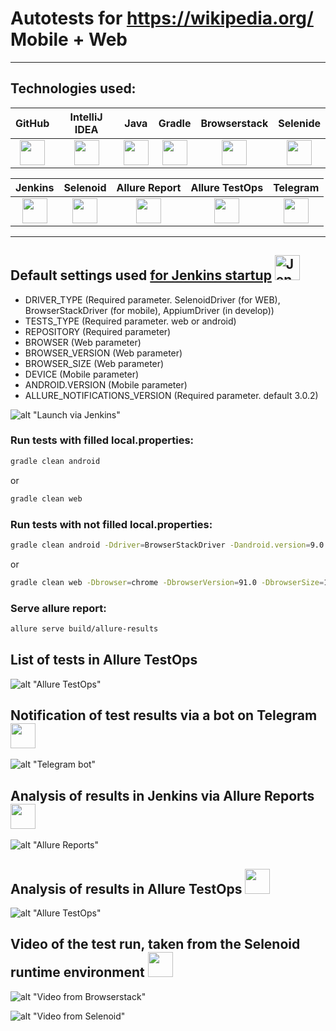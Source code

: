 # Autotests for https://wikipedia.org/ Mobile + Web
___
## Technologies used:
| GitHub | IntelliJ IDEA | Java | Gradle | Browserstack | Selenide |
|:------:|:----:|:----:|:------:|:------:|:--------:|
| <img src="images/GitHub.svg" width="40" height="40"> | <img src="images/IDEA.svg" width="40" height="40"> | <img src="images/JAVA.svg" width="40" height="40"> | <img src="images/Gradle.svg" width="40" height="40"> | <img src="images/browserstack.jpeg" width="40" height="40"> | <img src="images/Selenide.svg" width="40" height="40"> |

| Jenkins | Selenoid | Allure Report | Allure TestOps | Telegram |
|:--------:|:-------------:|:---------:|:-------:|:--------:|
| <img src="images/Jenkins.svg" width="40" height="40"> | <img src="images/Selenoid.svg" width="40" height="40"> | <img src="images/Allure Report.svg" width="40" height="40"> | <img src="images/Allure TestOps.svg" width="40" height="40"> | <img src="images/Telegram.svg" width="40" height="40"> |
___


## Default settings used [for Jenkins startup](https://jenkins.autotests.cloud/job/c06_egormuratov_wikipedia_mobile_web/) <a href="https://www.jenkins.io/"><img src="./images/Jenkins.svg" width="40" height="40"  alt="Jenkins"/></a>

* DRIVER_TYPE (Required parameter. SelenoidDriver (for WEB), BrowserStackDriver (for mobile), AppiumDriver (in develop))
* TESTS_TYPE (Required parameter. web or android)
* REPOSITORY (Required parameter)
* BROWSER (Web parameter)
* BROWSER_VERSION (Web parameter)
* BROWSER_SIZE (Web parameter)
* DEVICE (Mobile parameter)
* ANDROID.VERSION (Mobile parameter)
* ALLURE_NOTIFICATIONS_VERSION (Required parameter. default 3.0.2)

![alt "Launch via Jenkins"](./images/jenkinsRun.png)

### Run tests with filled local.properties:

```bash
gradle clean android 
```

or

```bash
gradle clean web 
```

### Run tests with not filled local.properties:

```bash
gradle clean android -Ddriver=BrowserStackDriver -Dandroid.version=9.0 -Ddevice="Google Pixel 3"
```

or

```bash
gradle clean web -Dbrowser=chrome -DbrowserVersion=91.0 -DbrowserSize=1920x1080
```

### Serve allure report:

```bash
allure serve build/allure-results
```

## List of tests in Allure TestOps
![alt "Allure TestOps"](./images/ListOfTestsInAllureTestOps.png "Allure TestOps")


## Notification of test results via a bot on Telegram <a href="https://telegram.org/"> <img src="images/telegram2.svg" width="40" height="40"></a>

![alt "Telegram bot"](./images/bot.png "telegram bot")

## Analysis of results in Jenkins via Allure Reports<a href="https://qameta.io/"><img src="images/jenkins_allure.svg" width="40" height="40"></a>
![alt "Allure Reports"](./images/jenkinsResult.png "Allure Reports")
## Analysis of results in Allure TestOps <a href="https://qameta.io/"><img src="images/Allure_EE.svg" width="40" height="40"></a>

![alt "Allure TestOps"](./images/allure1.png "Allure TestOps")
## Video of the test run, taken from the Selenoid runtime environment <a href="https://aerokube.com/selenoid/"><img src="images/Selenoid.svg" width="40" height="40"></a>

![alt "Video from Browserstack"](./images/mobile.gif "Video from Browserstack")

![alt "Video from Selenoid"](./images/web.gif "Video from Selenoid")